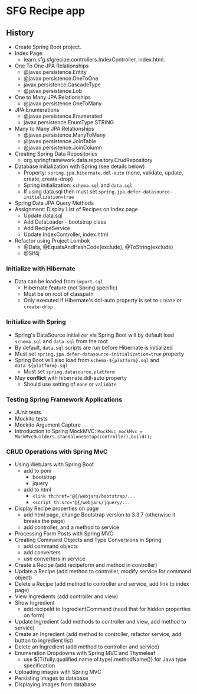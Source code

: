 # SFG Recipe app

## History
* Create Spring Boot project.
* Index Page:
    * learn.sfg.sfgrecipe.controllers.IndexController, index.html.
* One To One JPA Relationships
    * @javax.persistence.Entity
    * @javax.persistence.OneToOne
    * javax.persistence.CascadeType
    * @javax.persistence.Lob
* One to Many JPA Relationships
    * @javax.persistence.OneToMany
* JPA Enumerations
    * @javax.persistence.Enumerated
    * javax.persistence.EnumType.STRING
* Many to Many JPA Relationships
    * @javax.persistence.ManyToMany
    * @javax.persistence.JoinTable
    * @javax.persistence.JoinColumn
* Creating Spring Data Repositories
    * org.springframework.data.repository.CrudRepository
* Database initialization with Spring (see details below)
    * Property: `spring.jpa.hibernate.ddl-auto` (none, validate, update, create, create-drop)
    * Spring initialization: `schema.sql` and `data.sql`
    * If using data.sql then must set `spring.jpa.defer-datasource-initialization=true`
* Spring Data JPA Query Methods
* Assignment: Display List of Recipes on Index page 
    * Update data.sql
    * Add DataLoader - bootstrap class
    * Add RecipeService
    * Update IndexController, index.html
* Refactor using Project Lombok
    * @Data, @EqualsAndHashCode(exclude), @ToString(exclude)
    * @Slf4j

### Initialize with Hibernate
* Data can be loaded from `import.sql`
    * Hibernate feature (not Spring specific)
    * Must be on root of classpath
    * Only executed if Hibernate's ddl-auto property is set to `create` or `create-drop`
    
### Initialize with Spring
* Spring's DataSource initializer via Spring Boot will by default load `schema.sql` and `data.sql` from the root
* By default, `data.sql` scripts are run before Hibernate is initialized
* Must set `spring.jpa.defer-datasource-initialization=true` property
* Spring Boot will also load from `schema-${platform}.sql` and `data-${platform}.sql`
    * Must set `spring.datasource.platform`
* May __conflict__ with hibernate.ddl-auto property
    * Should use setting of `none` or `validate`

### Testing Spring Framework Applications
* JUnit tests
* Mockito tests
* Mockito Argument Capture
* Introduction to Spring MockMVC: `MockMvc mockMvc = MockMvcBuilders.standaloneSetup(controller).build();`

### CRUD Operations with Spring MvC
* Using WebJars with Spring Boot
    * add to pom
        * bootstrap
        * jquery
    * add to html
        * `<link th:href="@{/webjars/bootstrap/...`
        * `<script th:src="@{/webjars/jquery/...`
* Display Recipe properties on page
    * add html page, change Bootstrap version to 3.3.7 (otherwise it breaks the page)
    * add controller, and a method to service
* Processing Form Posts with Spring MVC
* Creating Command Objects and Type Conversions in Spring
    * add command objects
    * add converters
    * use converters in service
* Create a Recipe (add recipeform and method in controller)
* Update a Recipe (add method to controller, modify service for command object)
* Delete a Recipe (add method to controller and service, add link to index page)
* View Ingredients (add controller and view)
* Show Ingredient
    * add recipeId to IngredientCommand (need that for hidden properties on form)
* Update Ingredient (add methods to controller and view, add method to service)
* Create an Ingredient (add method to controller, refactor service, add button to ingredient list)
* Delete an Ingredient (add method to controller and service)
* Enumeration Dropdowns with Spring MVC and Thymeleaf
    * use ${T(fully.qualified.name.of.type).methodName()} for Java type specification
* Uploading images with Spring MVC
* Persisting images to database
* Displaying images from database
